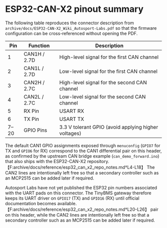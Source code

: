 # ESP32-CAN-X2 pinout summary

The following table reproduces the connector description from
`archive/docs/ESP32-CAN-X2_Wiki_Autosport-Labs.pdf` so that the firmware
configuration can be cross-referenced without opening the PDF.

| Pin | Function          | Description                                               |
| --- | ----------------- | --------------------------------------------------------- |
| 1   | CAN1H / 2.7D      | High-level signal for the first CAN channel               |
| 2   | CAN1L / 2.7D      | Low-level signal for the first CAN channel                |
| 3   | CAN2H / 2.7C      | High-level signal for the second CAN channel              |
| 4   | CAN2L / 2.7C      | Low-level signal for the second CAN channel               |
| 5   | RX Pin            | USART RX                                                  |
| 6   | TX Pin            | USART TX                                                  |
| 7–20| GPIO Pins         | 3.3 V tolerant GPIO (avoid applying higher voltages)      |

The default CAN1 GPIO assignments exposed through `menuconfig`
(`GPIO7` for TX and `GPIO6` for RX) correspond to the CAN1 differential
pair on this header, as confirmed by the upstream CAN bridge example
(`can_demo_forward.ino`) that also ships with the ESP32-CAN-X2
repository.【F:archive/docs/reference/esp32_can_x2_repo_notes.md†L4-L18】 The
CAN2 lines are intentionally left free so that a secondary controller
such as an MCP2515 can be added later if required.

Autosport Labs have not yet published the ESP32 pin numbers associated
with the UART pads on this connector. The TinyBMS gateway therefore keeps
its UART driver on `GPIO17` (TX) and `GPIO16` (RX) until official
documentation becomes available.【F:archive/docs/reference/esp32_can_x2_repo_notes.md†L20-L26】
pair on this header, while the CAN2 lines are intentionally left free so
that a secondary controller such as an MCP2515 can be added later if
required.
